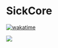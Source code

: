 # SickCore

[![wakatime](https://wakatime.com/badge/user/9732682e-a6f9-4364-a538-a9e2d85f4c48/project/cd3d6b99-db6a-45ca-a60f-5dc4ec8e731b.svg)](https://wakatime.com/badge/user/9732682e-a6f9-4364-a538-a9e2d85f4c48/project/cd3d6b99-db6a-45ca-a60f-5dc4ec8e731b)

<a href="https://wakatime.com"><img src="https://wakatime.com/share/@9732682e-a6f9-4364-a538-a9e2d85f4c48/46e5da3d-5010-4492-8170-a13ff2247f1a.png" /></a>
